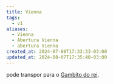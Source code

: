 ```yaml
---
title: Vienna
tags:
  - v1
aliases:
  - Vienna
  - Abertura Vienna
  - abertura Vienna
created_at: 2024-07-08T17:33:33-03:00
updated_at: 2024-08-07T17:35:48-03:00
---
```


pode transpor para o [Gambito do rei](../../../../rascunhos/2024/07/26/Xadrez_Gambito_do_rei.md).